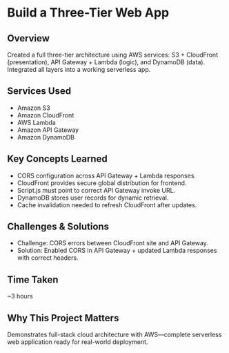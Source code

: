 # Build a Three-Tier Web App

## Overview
Created a full three-tier architecture using AWS services: S3 + CloudFront (presentation), API Gateway + Lambda (logic), and DynamoDB (data). Integrated all layers into a working serverless app.

## Services Used
- Amazon S3  
- Amazon CloudFront  
- AWS Lambda  
- Amazon API Gateway  
- Amazon DynamoDB  

## Key Concepts Learned
- CORS configuration across API Gateway + Lambda responses.  
- CloudFront provides secure global distribution for frontend.  
- Script.js must point to correct API Gateway invoke URL.  
- DynamoDB stores user records for dynamic retrieval.  
- Cache invalidation needed to refresh CloudFront after updates.  

## Challenges & Solutions
- Challenge: CORS errors between CloudFront site and API Gateway.  
- Solution: Enabled CORS in API Gateway + updated Lambda responses with correct headers.  

## Time Taken
~3 hours  

## Why This Project Matters
Demonstrates full-stack cloud architecture with AWS—complete serverless web application ready for real-world deployment.
